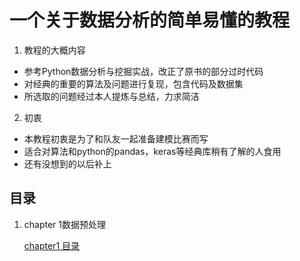 # 一个关于数据分析的简单易懂的教程

1. 教程的大概内容

- 参考Python数据分析与挖掘实战，改正了原书的部分过时代码
- 对经典的重要的算法及问题进行复现，包含代码及数据集
- 所选取的问题经过本人提炼与总结，力求简洁

2. 初衷

- 本教程初衷是为了和队友一起准备建模比赛而写
- 适合对算法和python的pandas，keras等经典库稍有了解的人食用
- 还有没想到的以后补上

## 目录

1. chapter 1数据预处理

   [chapter1 目录]()